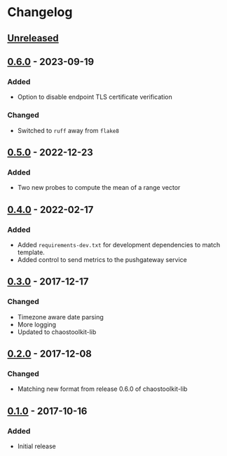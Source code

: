 # Changelog

## [Unreleased][]

[Unreleased]: https://github.com/chaostoolkit/chaostoolkit-prometheus/compare/0.6.0...HEAD

## [0.6.0][] - 2023-09-19

[0.6.0]: https://github.com/chaostoolkit/chaostoolkit-prometheus/compare/0.5.0...0.6.0

### Added

- Option to disable endpoint TLS certificate verification 

### Changed

- Switched to `ruff` away from `flake8`

## [0.5.0][] - 2022-12-23

[0.5.0]: https://github.com/chaostoolkit/chaostoolkit-prometheus/compare/0.4.0...0.5.0

### Added

- Two new probes to compute the mean of a range vector

## [0.4.0][] - 2022-02-17

[0.4.0]: https://github.com/chaostoolkit/chaostoolkit-prometheus/compare/0.3.0...0.4.0

### Added

-   Added `requirements-dev.txt` for development dependencies to match template.
-   Added control to send metrics to the pushgateway service

## [0.3.0][] - 2017-12-17

[0.3.0]: https://github.com/chaostoolkit/chaostoolkit-prometheus/compare/0.2.0...0.3.0

### Changed

- Timezone aware date parsing
- More logging
- Updated to chaostoolkit-lib

## [0.2.0][] - 2017-12-08

[0.2.0]: https://github.com/chaostoolkit/chaostoolkit-prometheus/compare/0.1.0...0.2.0

### Changed

-   Matching new format from release 0.6.0 of chaostoolkit-lib

## [0.1.0][] - 2017-10-16

[0.1.0]: https://github.com/chaostoolkit/chaostoolkit-prometheus/tree/0.1.0

### Added

-   Initial release
